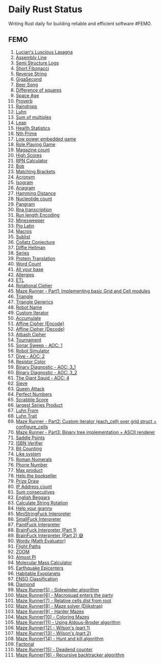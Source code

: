 # Daily Rust Status

Writing Rust daily for building reliable and efficient software #FEMO.

## FEMO

1. [Lucian's Luscious Lasagna](https://github.com/madclaws/dailyRustStatus/tree/master/lucians-luscious-lasagna)
2. [Assembly Line](https://github.com/madclaws/dailyRustStatus/tree/master/assembly-line)
3. [Semi Structure Logs](https://github.com/madclaws/dailyRustStatus/tree/master/semi-structured-logs)
4. [Short Fibonacci](https://github.com/madclaws/dailyRustStatus/tree/master/short-fibonacci)
5. [Reverse String](https://github.com/madclaws/dailyRustStatus/tree/master/reverse-string)
6. [GigaSecond](https://github.com/madclaws/dailyRustStatus/tree/master/gigasecond)
7. [Beer Song](https://github.com/madclaws/dailyRustStatus/tree/master/beer-song)
8. [Difference of squares](https://github.com/madclaws/dailyRustStatus/tree/master/difference-of-squares)
9. [Space Age](https://github.com/madclaws/dailyRustStatus/tree/master/space-age)
10. [Proverb](https://github.com/madclaws/dailyRustStatus/tree/master/proverb)
11. [Raindrops](https://github.com/madclaws/dailyRustStatus/tree/master/raindrops)
12. [Luhn](https://github.com/madclaws/dailyRustStatus/tree/master/luhn)
13. [Sum of multiples](https://github.com/madclaws/dailyRustStatus/tree/master/sum-of-multiples)
14. [Leap](https://github.com/madclaws/dailyRustStatus/tree/master/leap)
15. [Health Statistics](https://github.com/madclaws/dailyRustStatus/tree/master/health-statistics)
16. [Nth Prime](https://github.com/madclaws/dailyRustStatus/tree/master/nth-prime)
17. [Low power embedded game](https://github.com/madclaws/dailyRustStatus/tree/master/low-power-embedded-game)
18. [Role Playing Game](https://github.com/madclaws/dailyRustStatus/tree/master/role-playing-game)
19. [Magazine count](https://github.com/madclaws/dailyRustStatus/tree/master/magazine-cutout)
20. [High Scores](https://github.com/madclaws/dailyRustStatus/tree/master/high-scores)
21. [RPN Calculator](https://github.com/madclaws/dailyRustStatus/tree/master/rpn-calculator)
22. [Bob](https://github.com/madclaws/dailyRustStatus/tree/master/bob)
23. [Matching Brackets](https://github.com/madclaws/dailyRustStatus/tree/master/matching-brackets)
24. [Acronym](https://github.com/madclaws/dailyRustStatus/tree/master/acronym)
25. [Isogram](https://github.com/madclaws/dailyRustStatus/tree/master/isogram)
26. [Anagram](https://github.com/madclaws/dailyRustStatus/tree/master/anagram)
27. [Hamming Distance](https://github.com/madclaws/dailyRustStatus/tree/master/hamming)
28. [Nucleotide count](https://github.com/madclaws/dailyRustStatus/tree/master/nucleotide-count)
29. [Pangram](https://github.com/madclaws/dailyRustStatus/tree/master/pangram)
30. [Rna transcription](https://github.com/madclaws/dailyRustStatus/tree/master/rna-transcription)
31. [Run length Encoding](https://github.com/madclaws/dailyRustStatus/tree/master/run-length-encoding)
32. [Minesweeper](https://github.com/madclaws/dailyRustStatus/tree/master/minesweeper)
33. [Pig Latin](https://github.com/madclaws/dailyRustStatus/tree/master/pig-latin)
34. [Macros](https://github.com/madclaws/dailyRustStatus/tree/master/macros)
35. [Sublist](https://github.com/madclaws/dailyRustStatus/tree/master/sublist)
36. [Collatz Conjecture](https://github.com/madclaws/dailyRustStatus/tree/master/collatz-conjecture)
37. [Diffie Hellman](https://github.com/madclaws/dailyRustStatus/tree/master/diffie_hellman)
38. [Series](https://github.com/madclaws/dailyRustStatus/tree/master/series)
39. [Protein Translation](https://github.com/madclaws/dailyRustStatus/tree/master/protein-translation)
40. [Word Count](https://github.com/madclaws/dailyRustStatus/tree/master/word-count)
41. [All your base](https://github.com/madclaws/dailyRustStatus/tree/master/all-your-base)
42. [Allergies](https://github.com/madclaws/dailyRustStatus/tree/master/allergies)
43. [ETL](https://github.com/madclaws/dailyRustStatus/tree/master/etl)
44. [Rotational Cipher](https://github.com/madclaws/dailyRustStatus/tree/master/rotational-cipher)
45. [Maze Runner - Part1: Implementing basic Grid and Cell modules](https://github.com/madclaws/dailyRustStatus/tree/master/maze_runner)
46. [Triangle](https://github.com/madclaws/dailyRustStatus/tree/master/triangle)
47. [Triangle Generics](https://github.com/madclaws/dailyRustStatus/tree/master/triangle-generics)
48. [Robot Name](https://github.com/madclaws/dailyRustStatus/tree/master/robot-name)
49. [Custom Iterator](https://github.com/madclaws/dailyRustStatus/tree/master/custom_iterator)
50. [Accumulate](https://github.com/madclaws/dailyRustStatus/tree/master/accumulate)
51. [Affine Cipher (Encode)](https://github.com/madclaws/dailyRustStatus/tree/master/affine-cipher)
52. [Affine Cipher (Decode)](https://github.com/madclaws/dailyRustStatus/tree/master/affine-cipher)
53. [Atbash Cipher](https://github.com/madclaws/dailyRustStatus/tree/master/atbash-cipher)
54. [Tournament](https://github.com/madclaws/dailyRustStatus/tree/master/tournament)
55. [Sonar Sweep - AOC: 1](https://github.com/madclaws/dailyRustStatus/tree/master/aoc_2021/src/day_1.rs)
56. [Robot Simulator](https://github.com/madclaws/dailyRustStatus/tree/master/aoc_2021/src/robot-simulator)
57. [Dive - AOC: 2](https://github.com/madclaws/dailyRustStatus/tree/master/aoc_2021/src/day_2.rs)
58. [Resistor Color](https://github.com/madclaws/dailyRustStatus/tree/master/resistor-color)
59. [Binary Diagnostic - AOC: 3_1](https://github.com/madclaws/dailyRustStatus/tree/master/aoc_2021/src/day_3.rs)
60. [Binary Diagnostic - AOC: 3_2](https://github.com/madclaws/dailyRustStatus/tree/master/aoc_2021/src/day_3.rs)
61. [The Giant Squid - AOC: 4](https://github.com/madclaws/dailyRustStatus/tree/master/aoc_2021/src/day_4.rs)
62. [Sieve](https://github.com/madclaws/dailyRustStatus/tree/master/sieve)
63. [Queen Attack](https://github.com/madclaws/dailyRustStatus/tree/master/queen-attack)
64. [Perfect Numbers](https://github.com/madclaws/dailyRustStatus/tree/master/perfect-numbers)
65. [Scrabble Score](https://github.com/madclaws/dailyRustStatus/tree/master/scrabble-score)
66. [largest Series Product](https://github.com/madclaws/dailyRustStatus/tree/master/largest-series-product)
67. [Luhn From](https://github.com/madclaws/dailyRustStatus/tree/master/luhn-from)
68. [Luhn Trait](https://github.com/madclaws/dailyRustStatus/tree/master/luhn-trait)
69. [Maze Runner - Part2: Custom iterator (each_cell) over grid struct + configure_cells](https://github.com/madclaws/dailyRustStatus/tree/master/maze_runner)
70. [Maze Runner - Part3: Binary tree implementation + ASCII renderer](https://github.com/madclaws/dailyRustStatus/tree/master/maze_runner)
71. [Saddle Points](https://github.com/madclaws/dailyRustStatus/tree/master/saddle-points)
72. [ISBN Verifier](https://github.com/madclaws/dailyRustStatus/tree/master/isbn-verifier)
73. [Bit Counting](https://github.com/madclaws/dailyRustStatus/tree/master/bit-counting)
74. [Like system](https://github.com/madclaws/dailyRustStatus/tree/master/like-system)
75. [Roman Numerals](https://github.com/madclaws/dailyRustStatus/tree/master/roman-numerals)
76. [Phone Number](https://github.com/madclaws/dailyRustStatus/tree/master/phone-number)
77. [Max product](https://github.com/madclaws/dailyRustStatus/tree/master/max-product)
78. [Help the bookseller](https://github.com/madclaws/dailyRustStatus/tree/master/help-the-bookseller)
79. [Prize Draw](https://github.com/madclaws/dailyRustStatus/tree/master/prize-draw)
80. [IP Address count](https://github.com/madclaws/dailyRustStatus/tree/master/ip-address)
81. [Sum consecutives](https://github.com/madclaws/dailyRustStatus/tree/master/sum-consecutives)
82. [English Beggars](https://github.com/madclaws/dailyRustStatus/tree/master/english-beggars)
83. [Calculate String Rotation](https://github.com/madclaws/dailyRustStatus/tree/master/string-rotation)
84. [Help your granny](https://github.com/madclaws/dailyRustStatus/tree/master/help-your-granny)
85. [MiniStringFuck Interpreter](https://github.com/madclaws/dailyRustStatus/tree/master/ministringfuck-interpreter)
86. [SmallFuck Interpreter](https://github.com/madclaws/dailyRustStatus/tree/master/smallfuck-interpreter)
87. [PaintFuck Interpreter](https://github.com/madclaws/dailyRustStatus/tree/master/paintfuck-interpreter)
88. [BrainFuck Interpreter (Part 1)](https://github.com/madclaws/dailyRustStatus/tree/master/brainfuck-interpreter)
89. [BrainFuck Interpreter (Part 2) 😅](https://github.com/madclaws/dailyRustStatus/tree/master/brainfuck-interpreter)
90. [Wordy (Math Evaluator)](https://github.com/madclaws/dailyRustStatus/tree/master/wordy)
91. [Flight Paths](https://github.com/madclaws/dailyRustStatus/tree/master/flight-paths)
92. [ZOOM](https://github.com/madclaws/dailyRustStatus/tree/master/zoom)
93. [Almost PI](https://github.com/madclaws/dailyRustStatus/tree/master/almost_pi)
94. [Molecular Mass Calculator](https://github.com/madclaws/dailyRustStatus/tree/master/molecular-mass-calculator)
95. [Earthquake Epicenters](https://github.com/madclaws/dailyRustStatus/tree/master/earthquake-epicenters)
96. [Habitable Exoplanets](https://github.com/madclaws/dailyRustStatus/tree/master/habitable-exoplanets)
97. [ENSO Classification](https://github.com/madclaws/dailyRustStatus/tree/master/enso-classification)
98. [Diamond](https://github.com/madclaws/dailyRustStatus/tree/master/diamond)
99. [Maze Runner[5] - Sidewinder algorithm](https://github.com/madclaws/maze_runner/commit/7711d9a0e9820fb1e0109eebafbb52379c4cc0c6)
100. [Maze Runner[6] - Macroquad enters the party](https://github.com/madclaws/maze_runner/commit/e24ae4171990b44da401da6eaf1eaaddef3924c6)
101. [Maze Runner[7] - Relative cells dist from root](https://github.com/madclaws/maze_runner/commit/3a8249674c169aaea096f39b42250a6e1e3772f6)
102. [Maze Runner[8] - Maze solver (Dijkstras)](https://github.com/madclaws/maze_runner/commit/bc0954e39a1211cbce09e309f999af7173a3519e)
103. [Maze Runner[9] - Harder Mazes](https://github.com/madclaws/maze_runner/commit/bfdf2515586a89d31ddd990b859d03a46bb1972e)
104. [Maze Runner[10] - Coloring Mazes](https://github.com/madclaws/maze_runner/commit/ec95b183d6e81d0af2d78a1bb30c0da4212e358c)
105. [Maze Runner[11] - Using Aldous-Broder algorithm](https://github.com/madclaws/maze_runner/commit/57600cd005983ba92756cd03c338541b16b2c9c2)
106. [Maze Runner[12] - Wilson's (part 1)](https://github.com/madclaws/maze_runner/commit/1aae8a57d42a3e419fc915dc599af92a60d3e1e4)
107. [Maze Runner[13] - Wilson's (part 2)](https://github.com/madclaws/maze_runner/commit/d8e5c5f6c331948aced109074452d83fa64dfb12)
108. [Maze Runner[14] - Hunt and kill algorithm](https://github.com/madclaws/maze_runner/commit/05c5c3fed8cdc453ab367e1882c2b190dca498c1)
109. [Factorial](https://github.com/madclaws/dailyRustStatus/tree/master/factorial)
110. [Maze Runner[15] - Deadend counter](https://github.com/madclaws/maze_runner/commit/eeeca0c3cf65edd7a15cef54441b9d7c26e148bc)
111. [Maze Runner[16] - Recursive backtracker algorithm](https://github.com/madclaws/maze_runner/commit/ae84db1e7a554e818ea7cdb5b4f9bee9bec62a28)